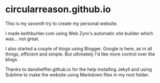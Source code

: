 # circularreason.github.io

This is my *seventh* try to create my personal website. 

I made keithbuhler.com using Web Zyro's automatic site builder which was... not great. 

I also started a couple of blogs using Blogger. Google is here, as in all things, efficient and simple. But ultimately I'd like more control over the blogs. 

Thanks to dansheffler.github.io for the help installing Jekyll and using Sublime to make the website using Markdown files in my root folder. 

